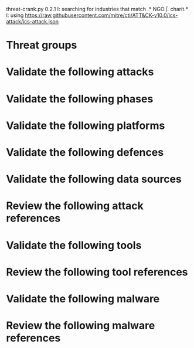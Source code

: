 threat-crank.py 0.2.1
I: searching for industries that match .* NGO.*|.* charit.*
I: using https://raw.githubusercontent.com/mitre/cti/ATT&CK-v10.0/ics-attack/ics-attack.json
# Threat groups


# Validate the following attacks


# Validate the following phases


# Validate the following platforms


# Validate the following defences


# Validate the following data sources


# Review the following attack references


# Validate the following tools


# Review the following tool references


# Validate the following malware


# Review the following malware references


